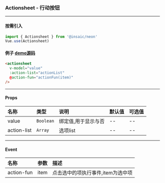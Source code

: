 ### Actionsheet - 行动按钮
---
#### 按需引入

```js
import { Actionsheet } from '@insaic/neon'
Vue.use(Actionsheet)
```

#### 例子 [demo源码](https://github.com/insaic/neon/blob/dev/examples/routers/actionsheet.vue)
```html
<actionsheet
  v-model="value"
  :action-list="actionList"
  @action-fun="actionFun(item)"
/>
```
---
#### Props
 名称        | 类型       | 说明                | 默认值   | 可选值 
:----------- |:--------- |:------------------- |:------- |:-------
 value       | `Boolean` | 绑定值,用于显示与否   |   --    |  -- 
 action-list | `Array`   | 选项list             |    --   |  -- 

---

#### Event
 名称       | 参数  | 描述             
:---------- |:---- |:------------------ 
 action-fun | item | 点击选中的项执行事件,item为选中项